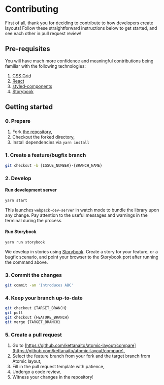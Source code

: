# Contributing

First of all, thank you for deciding to contribute to how developers create layouts! Follow these straightforward instructions below to get started, and see each other in pull request review!

## Pre-requisites

You will have much more confidence and meaningful contributions being familiar with the following technologies:

1. [CSS Grid](https://developer.mozilla.org/en-US/docs/Web/CSS/CSS_Grid_Layout)
2. [React](https://github.com/facebook/react)
3. [styled-components](https://github.com/styled-components/styled-components)
4. [Storybook](https://github.com/storybooks/storybook)

## Getting started

### 0. Prepare

1. Fork [the repository](https://github.com/kettanaito/atomic-layout),
2. Checkout the forked directory,
3. Install dependencies via `yarn install`

### 1. Create a feature/bugfix branch

```bash
git checkout -b {ISSUE_NUMBER}-{BRANCH_NAME}
```

### 2. Develop

#### Run development server

```bash
yarn start
```

This launches `webpack-dev-server` in watch mode to bundle the library upon any change. Pay attention to the useful messages and warnings in the terminal during the process.

#### Run Storybook

```bash
yarn run storybook
```

We develop in stories using [Storybook](https://github.com/storybooks/storybook). Create a story for your feature, or a bugfix scenario, and point your browser to the Storybook port after running the command above.

### 3. Commit the changes

```bash
git commit -am 'Introduces ABC'
```

### 4. Keep your branch up-to-date

```bash
git checkout {TARGET_BRANCH}
git pull
git checkout {FEATURE_BRANCH}
git merge {TARGET_BRANCH}
```

### 5. Create a pull request

1. Go to [https://github.com/kettanaito/atomic-layout/compare](https://github.com/kettanaito/atomic-layout/compare),
2. Select the feature branch from your fork and the target branch from Atomic layout,
3. Fill in the pull request template with patience,
4. Undergo a code review,
5. Witness your changes in the repository!

